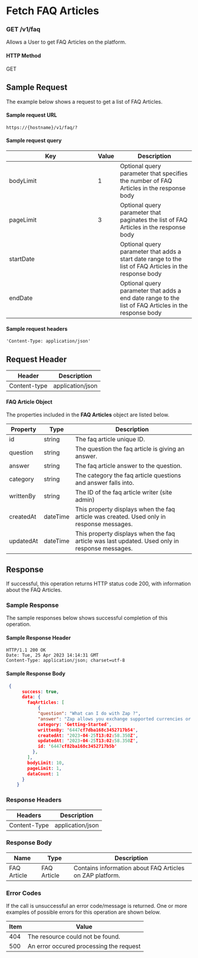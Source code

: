 # Fetch FAQ Articles

### GET /v1/faq <a href="#top" id="top"></a>

Allows a User to get FAQ Articles on the platform.

#### HTTP Method <a href="#top" id="top"></a>

GET

## Sample Request <a href="#samplerequest" id="samplerequest"></a>

The example below shows a request to get a list of FAQ Articles.

#### **Sample request** URL <a href="#top" id="top"></a>

```
https://{hostname}/v1/faq/?
```

#### **Sample request query** <a href="#top" id="top"></a>

<table><thead><tr><th width="225">Key</th><th>Value</th><th>Description</th></tr></thead><tbody><tr><td>bodyLimit</td><td>1</td><td>Optional query parameter that specifies the number of FAQ Articles in the response body</td></tr><tr><td>pageLimit</td><td>3</td><td>Optional query parameter that paginates the list of FAQ Articles in the response body</td></tr><tr><td>startDate</td><td></td><td>Optional query parameter that adds a start date range to the list of FAQ Articles in the response body</td></tr><tr><td>endDate</td><td></td><td>Optional query parameter that adds a end date range to the list of FAQ Articles in the response body</td></tr></tbody></table>



#### &#x20;**Sample request headers** <a href="#top" id="top"></a>

```
'Content-Type: application/json'
```

## Request Header <a href="#samplerequest" id="samplerequest"></a>

| Header       | Description      |
| ------------ | ---------------- |
| Content-type | application/json |

#### FAQ Article Object

The properties included in the **FAQ Articles** object are listed below.

| Property  | Type     | Description                                                                                   |
| --------- | -------- | --------------------------------------------------------------------------------------------- |
| id        | string   | The faq article unique ID.                                                                    |
| question  | string   | The question the faq article is giving an  answer.                                            |
| answer    | string   | The faq article answer to the question.                                                       |
| category  | string   | The category the faq article questions and answer falls into.                                 |
| writtenBy | string   | The ID of the faq article writer (site admin)                                                 |
| createdAt | dateTime | This property displays when the faq article was created. Used only in response messages.      |
| updatedAt | dateTime | This property displays when the faq article was last updated. Used only in response messages. |

## Response <a href="#samplerequest" id="samplerequest"></a>

If successful, this operation returns HTTP status code 200, with information about the FAQ Articles.

### Sample Response <a href="#samplerequest" id="samplerequest"></a>

The sample responses below shows successful completion of this operation.

#### **Sample** Response Header <a href="#top" id="top"></a>

```
HTTP/1.1 200 OK
Date: Tue, 25 Apr 2023 14:14:31 GMT
Content-Type: application/json; charset=utf-8
```

#### **Sample** Response Body <a href="#top" id="top"></a>

```json
 {
      success: true,
      data: {
        faqArticles: [ 
            {
            "question": "What can I do with Zap ?",
            "answer": "Zap allows you exchange supported currencies or fiat from anywhere in Africa.. You can also use Zap to receive international payments easily. We currently only support swaps to Nigerian Naira.",
            category: 'Getting-Started',
            writtenBy: '6447cf7dba168c3452717b54',
            createdAt: '2023-04-25T13:02:58.350Z',
            updatedAt: '2023-04-25T13:02:58.350Z',
            id: '6447cf82ba168c3452717b5b'
          },
        ],
        bodyLimit: 10,
        pageLimit: 1,
        dataCount: 1
      }
    }
```

### Response Headers <a href="#samplerequest" id="samplerequest"></a>

| Headers      | Description      |
| ------------ | ---------------- |
| Content-Type | application/json |

### Response Body <a href="#samplerequest" id="samplerequest"></a>

| Name        | Type        | Description                                                |
| ----------- | ----------- | ---------------------------------------------------------- |
| FAQ Article | FAQ Article | Contains information about  FAQ Articles on ZAP  platform. |

### Error Codes <a href="#samplerequest" id="samplerequest"></a>

If the call is unsuccessful an error code/message is returned. One or more examples of possible errors for this operation are shown below.

| Item | Value                                   |
| ---- | --------------------------------------- |
| 404  | The resource could not be found.        |
| 500  | An error occured processing the request |

